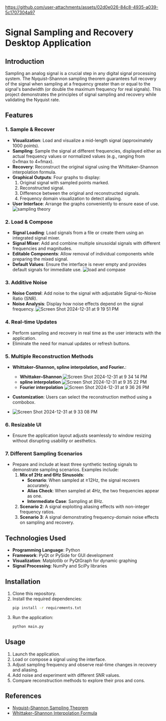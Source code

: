 
https://github.com/user-attachments/assets/02d0e026-84c8-4935-a039-5c1707304a97
# Signal Sampling and Recovery Desktop Application

## Introduction
Sampling an analog signal is a crucial step in any digital signal processing system. The Nyquist–Shannon sampling theorem guarantees full recovery of the signal when sampling at a frequency greater than or equal to the signal's bandwidth (or double the maximum frequency for real signals). This project demonstrates the principles of signal sampling and recovery while validating the Nyquist rate.

## Features

### 1. Sample & Recover
- **Visualization**: Load and visualize a mid-length signal (approximately 1000 points).
- **Sampling**: Sample the signal at different frequencies, displayed either as actual frequency values or normalized values (e.g., ranging from 0×fmax to 4×fmax).
- **Recovery**: Reconstruct the original signal using the Whittaker–Shannon interpolation formula.
- **Graphical Outputs**: Four graphs to display:
  1. Original signal with sampled points marked.
  2. Reconstructed signal.
  3. Difference between the original and reconstructed signals.
  4. Frequency domain visualization to detect aliasing.
- **User Interface**: Arrange the graphs conveniently to ensure ease of use.
![sampling theory](https://github.com/user-attachments/assets/ff5e6de0-1abf-4df7-8e6e-e13a4c41040b)

### 2. Load & Compose
- **Signal Loading**: Load signals from a file or create them using an integrated signal mixer.
- **Signal Mixer**: Add and combine multiple sinusoidal signals with different frequencies and magnitudes.
- **Editable Components**: Allow removal of individual components while preparing the mixed signal.
- **Default Values**: Ensure the interface is never empty and provides default signals for immediate use.
![load and compase](https://github.com/user-attachments/assets/7e9d5c19-d0a1-44cc-bc42-24e44d4a7313)

### 3. Additive Noise
- **Noise Control**: Add noise to the signal with adjustable Signal-to-Noise Ratio (SNR).
- **Noise Analysis**: Display how noise effects depend on the signal frequency.
![Screen Shot 2024-12-31 at 9 19 51 PM](https://github.com/user-attachments/assets/933e0641-df73-4af7-8c53-662593bd9921)


### 4. Real-time Updates
- Perform sampling and recovery in real time as the user interacts with the application.
- Eliminate the need for manual updates or refresh buttons.

### 5. Multiple Reconstruction Methods
- **Whittaker–Shannon, spline interpolation, and Fourier.**:
  - **Whittaker–Shannon**
    ![Screen Shot 2024-12-31 at 9 34 14 PM](https://github.com/user-attachments/assets/deac92ec-10e5-4d65-935a-beec3402ed76)
  - **spline interpolation**
    ![Screen Shot 2024-12-31 at 9 35 22 PM](https://github.com/user-attachments/assets/8767642a-797d-4391-8855-20c7c32da784)
  - **Fourier interpolation**
    ![Screen Shot 2024-12-31 at 9 36 26 PM](https://github.com/user-attachments/assets/676f8e51-4cd5-4296-8ac4-7d76ba88b3c8)

- **Customization**: Users can select the reconstruction method using a combobox.
- ![Screen Shot 2024-12-31 at 9 33 08 PM](https://github.com/user-attachments/assets/6853db38-f3bd-41d6-92a0-5025204fa837)

### 6. Resizable UI
- Ensure the application layout adjusts seamlessly to window resizing without disrupting usability or aesthetics.

### 7. Different Sampling Scenarios
- Prepare and include at least three synthetic testing signals to demonstrate sampling scenarios. Examples include:
  1. **Mix of 2Hz and 6Hz Sinusoids**:
     - **Scenario**: When sampled at ≥12Hz, the signal recovers accurately.
     - **Alias Check**: When sampled at 4Hz, the two frequencies appear as one.
     - **Intermediate Case**: Sampling at 8Hz.
  2. **Scenario 2**: A signal exploiting aliasing effects with non-integer frequency ratios.
  3. **Scenario 3**: A signal demonstrating frequency-domain noise effects on sampling and recovery.

## Technologies Used
- **Programming Language**: Python
- **Framework**: PyQt or PySide for GUI development
- **Visualization**: Matplotlib or PyQtGraph for dynamic graphing
- **Signal Processing**: NumPy and SciPy libraries

## Installation
1. Clone this repository.
2. Install the required dependencies:
   ```bash
   pip install -r requirements.txt
   ```
3. Run the application:
   ```bash
   python main.py
   ```

## Usage
1. Launch the application.
2. Load or compose a signal using the interface.
3. Adjust sampling frequency and observe real-time changes in recovery and aliasing.
4. Add noise and experiment with different SNR values.
5. Compare reconstruction methods to explore their pros and cons.

## References
- [Nyquist–Shannon Sampling Theorem](https://en.wikipedia.org/wiki/Nyquist%E2%80%93Shannon_sampling_theorem)
- [Whittaker–Shannon Interpolation Formula](https://en.wikipedia.org/wiki/Whittaker%E2%80%93Shannon_interpolation_formula)
